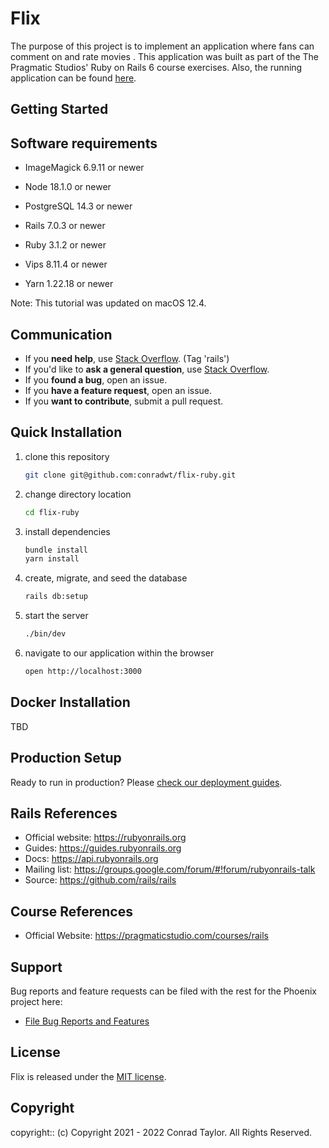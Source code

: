 # Flix

The purpose of this project is to implement an application where fans can comment on and rate movies . This application was built as part of the The Pragmatic Studios' Ruby on Rails 6 course exercises. Also, the running application can be found [here](https://flix-cwt.herokuapp.com).

## Getting Started

## Software requirements

- ImageMagick 6.9.11 or newer

- Node 18.1.0 or newer

- PostgreSQL 14.3 or newer

- Rails 7.0.3 or newer

- Ruby 3.1.2 or newer

- Vips 8.11.4 or newer

- Yarn 1.22.18 or newer

Note: This tutorial was updated on macOS 12.4.

## Communication

- If you **need help**, use [Stack Overflow](http://stackoverflow.com/questions/tagged/rails). (Tag 'rails')
- If you'd like to **ask a general question**, use [Stack Overflow](http://stackoverflow.com/questions/tagged/rails).
- If you **found a bug**, open an issue.
- If you **have a feature request**, open an issue.
- If you **want to contribute**, submit a pull request.

## Quick Installation

1.  clone this repository

    ```zsh
    git clone git@github.com:conradwt/flix-ruby.git
    ```

2.  change directory location

    ```zsh
    cd flix-ruby
    ```

3.  install dependencies

    ```zsh
    bundle install
    yarn install
    ```

4.  create, migrate, and seed the database

    ```zsh
    rails db:setup
    ```

5.  start the server

    ```zsh
    ./bin/dev
    ```

6.  navigate to our application within the browser

    ```zsh
    open http://localhost:3000
    ```

## Docker Installation

TBD

## Production Setup

Ready to run in production? Please [check our deployment guides](https://guides.rubyonrails.org/configuring.html).

## Rails References

- Official website: https://rubyonrails.org
- Guides: https://guides.rubyonrails.org
- Docs: https://api.rubyonrails.org
- Mailing list: https://groups.google.com/forum/#!forum/rubyonrails-talk
- Source: https://github.com/rails/rails

## Course References

- Official Website: https://pragmaticstudio.com/courses/rails

## Support

Bug reports and feature requests can be filed with the rest for the Phoenix project here:

- [File Bug Reports and Features](https://github.com/conradwt/flix/issues)

## License

Flix is released under the [MIT license](./LICENSE.md).

## Copyright

copyright:: (c) Copyright 2021 - 2022 Conrad Taylor. All Rights Reserved.
